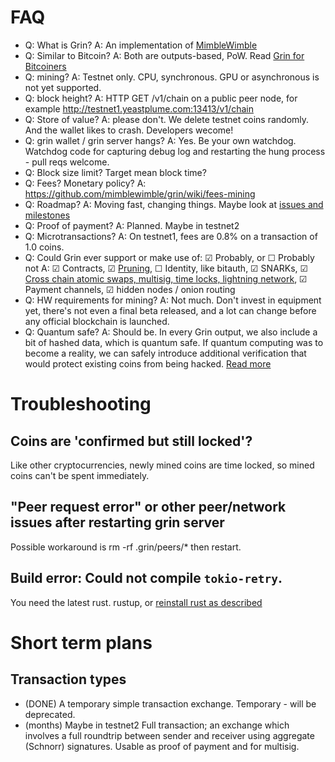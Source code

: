 # FAQ

- Q: What is Grin?  A: An implementation of [MimbleWimble](https://download.wpsoftware.net/bitcoin/wizardry/mimblewimble.txt)
- Q: Similar to Bitcoin?  A: Both are outputs-based, PoW. Read [Grin for Bitcoiners](grin4bitcoiners.md)
- Q: mining? A: Testnet only. CPU, synchronous. GPU or asynchronous is not yet supported.
- Q: block height? A: HTTP GET /v1/chain on a public peer node, for example http://testnet1.yeastplume.com:13413/v1/chain
- Q: Store of value? A: please don't. We delete testnet coins randomly. And the wallet likes to crash. Developers wecome!
- Q: grin wallet / grin server hangs? A: Yes. Be your own watchdog. Watchdog code for capturing debug log and restarting the hung process - pull reqs welcome.
- Q: Block size limit? Target mean block time?
- Q: Fees? Monetary policy? A: https://github.com/mimblewimble/grin/wiki/fees-mining
- Q: Roadmap? A: Moving fast, changing things. Maybe look at [issues and milestones](https://github.com/mimblewimble/grin/milestones)
- Q: Proof of payment? A: Planned. Maybe in testnet2
- Q: Microtransactions? A: On testnet1, fees are 0.8% on a transaction of 1.0 coins.
- Q: Could Grin ever support or make use of:
  ☑ Probably, or ☐ Probably not
  A: ☑ Contracts, ☑ [Pruning](pruning.md), ☐ Identity, like bitauth, ☑ SNARKs, ☑ [Cross chain atomic swaps, multisig, time locks, lightning network](grin4bitcoiners.md#scripting), ☑ Payment channels, ☑ hidden nodes / onion routing
- Q: HW requirements for mining? A: Not much. Don't invest in equipment yet, there's not even a final beta released, and a lot can change before any official blockchain is launched.
- Q: Quantum safe?  A: Should be. In every Grin output, we also include a bit of hashed data, which is quantum safe. If quantum computing was to become a reality, we can safely introduce additional verification that would protect existing coins from being hacked. [Read more](https://github.com/mimblewimble/grin/blob/master/doc/grin4bitcoiners.md)

# Troubleshooting

## Coins are 'confirmed but still locked'?
Like other cryptocurrencies, newly mined coins are time locked, so mined coins can't be spent immediately.

## "Peer request error" or other peer/network issues after restarting grin server
Possible workaround is rm -rf .grin/peers/*  then restart.

## Build error: Could not compile `tokio-retry`.
You need the latest rust. rustup, or [reinstall rust as described](build.md)

# Short term plans
## Transaction types
- (DONE) A temporary simple transaction exchange. Temporary - will be deprecated.
- (months) Maybe in testnet2 Full transaction; an exchange which involves a full roundtrip between sender and receiver using aggregate (Schnorr) signatures. Usable as proof of payment and for multisig.

